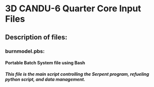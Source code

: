 # 3D CANDU-6 Quarter Core Input Files

## Description of files:

### burnmodel.pbs:
#### Portable Batch System file using Bash
##### This file is the main script controlling the Serpent program, refueling python script, and data management.
